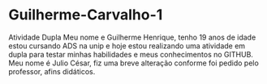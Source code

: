 # Guilherme-Carvalho-1
Atividade Dupla
Meu nome e Guilherme Henrique, tenho 19 anos de idade estou cursando ADS na unip e hoje estou realizando uma atividade em dupla para testar minhas habilidades e meus conhecimentos no GITHUB.
Meu nome é Julio César, fiz uma breve alteração conforme foi pedido pelo professor, afins didáticos.
